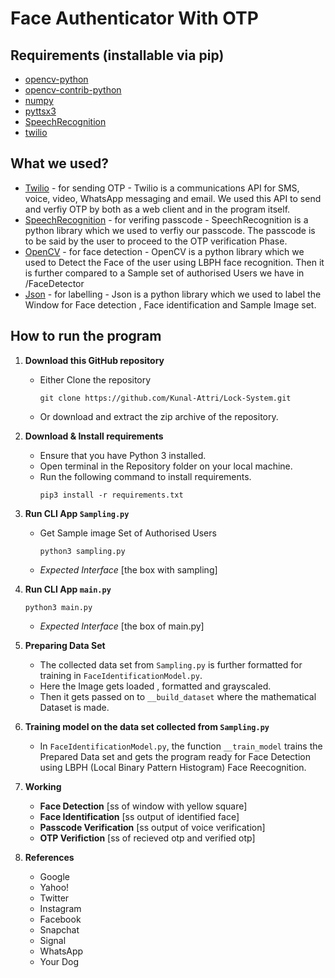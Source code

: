 # Face Authenticator With OTP
## Requirements (installable via pip)
- [opencv-python](https://pypi.org/project/opencv-python/)
- [opencv-contrib-python](https://pypi.org/project/opencv-contrib-python/)
- [numpy](https://pypi.org/project/numpy/)
- [pyttsx3](https://pypi.org/project/pyttsx3/)
- [SpeechRecognition](https://pypi.org/project/SpeechRecognition/)
- [twilio](https://pypi.org/project/twilio/)

## What we used?
- [Twilio](https://www.twilio.com/) - for sending OTP - Twilio is a communications API for SMS, voice, video, WhatsApp messaging and email. We used this API to send and verfiy OTP by both as a web client and in the program itself.
- [SpeechRecognition](https://pypi.org/project/SpeechRecognition/) - for verifing passcode - SpeechRecognition is a python library which we used to verfiy our passcode. The passcode is to be said by the user to proceed to the OTP verification Phase.
- [OpenCV](https://pypi.org/project/opencv-python/) - for face detection - OpenCV is a python library which we used to Detect the Face of the user using LBPH face recognition. Then it is further compared to a Sample set of authorised Users we have in /FaceDetector 
- [Json](https://docs.python.org/3/library/json.html) - for labelling - Json is a python library which we used to label the Window for Face detection , Face identification and Sample Image set.

## How to run the program
1. **Download this GitHub repository**
	- Either Clone the repository
		```
		git clone https://github.com/Kunal-Attri/Lock-System.git
		```
	- Or download and extract the zip archive of the repository.

2. **Download & Install requirements**
	- Ensure that you have Python 3 installed.
	- Open terminal in the Repository folder on your local machine.
	- Run the following command to install requirements.
		```
		pip3 install -r requirements.txt
 		```

3. **Run CLI App `Sampling.py`**
      - Get Sample image Set of Authorised Users
               
	        python3 sampling.py
      - *Expected Interface*
            [the box with sampling]

4. **Run CLI App `main.py`**

       python3 main.py 
      - *Expected Interface*
           [the box of main.py]
5. **Preparing Data Set**
     - The collected data set from `Sampling.py` is further formatted for training in `FaceIdentificationModel.py`.
     - Here the Image gets loaded , formatted and grayscaled.
     - Then it gets passed on to `__build_dataset` where the mathematical Dataset is made.
     
6. **Training model on the data set collected from `Sampling.py`**
     - In `FaceIdentificationModel.py`, the function `__train_model` trains the Prepared Data set and gets the program ready for Face Detection using LBPH (Local Binary Pattern Histogram) Face Reecognition.

7. **Working**
     - **Face Detection**
        [ss of window with yellow square]
     - **Face Identification**
        [ss output of identified face]
     - **Passcode Verification**
        [ss output of voice verification]
     - **OTP Verifiction**
        [ss of recieved otp and verified otp]
8. **References**
    - Google 
    - Yahoo!
    - Twitter
    - Instagram
    - Facebook
    - Snapchat
    - Signal
    - WhatsApp
    - Your Dog

